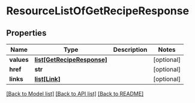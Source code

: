 # ResourceListOfGetRecipeResponse

## Properties
Name | Type | Description | Notes
------------ | ------------- | ------------- | -------------
**values** | [**list[GetRecipeResponse]**](GetRecipeResponse.md) |  | [optional] 
**href** | **str** |  | [optional] 
**links** | [**list[Link]**](Link.md) |  | [optional] 

[[Back to Model list]](../README.md#documentation-for-models) [[Back to API list]](../README.md#documentation-for-api-endpoints) [[Back to README]](../README.md)


